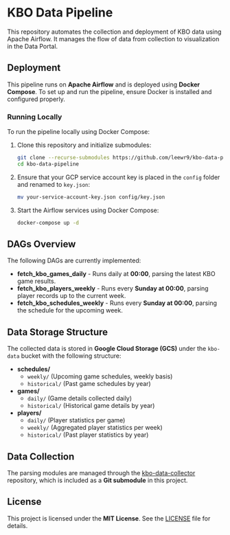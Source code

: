 # KBO Data Pipeline

This repository automates the collection and deployment of KBO data using Apache Airflow. It manages the flow of data from collection to visualization in the Data Portal.

## Deployment

This pipeline runs on **Apache Airflow** and is deployed using **Docker Compose**. To set up and run the pipeline, ensure Docker is installed and configured properly.

### Running Locally

To run the pipeline locally using Docker Compose:

1. Clone this repository and initialize submodules:
   ```bash
   git clone --recurse-submodules https://github.com/leewr9/kbo-data-pipeline.git
   cd kbo-data-pipeline
   ```
2. Ensure that your GCP service account key is placed in the `config` folder and renamed to `key.json`:
   ```bash
   mv your-service-account-key.json config/key.json
   ```
3. Start the Airflow services using Docker Compose:
   ```bash
   docker-compose up -d
   ```

## DAGs Overview

The following DAGs are currently implemented:

- **fetch_kbo_games_daily** - Runs daily at **00:00**, parsing the latest KBO game results.
- **fetch_kbo_players_weekly** - Runs every **Sunday at 00:00**, parsing player records up to the current week.
- **fetch_kbo_schedules_weekly** - Runs every **Sunday at 00:00**, parsing the schedule for the upcoming week.

## Data Storage Structure
The collected data is stored in **Google Cloud Storage (GCS)** under the `kbo-data` bucket with the following structure:

- **schedules/**
  - `weekly/` (Upcoming game schedules, weekly basis)
  - `historical/` (Past game schedules by year)
- **games/**
  - `daily/` (Game details collected daily)
  - `historical/` (Historical game details by year)
- **players/**
  - `daily/` (Player statistics per game)
  - `weekly/` (Aggregated player statistics per week)
  - `historical/` (Past player statistics by year)

## Data Collection

The parsing modules are managed through the [kbo-data-collector](https://github.com/leewr9/kbo-data-collector) repository, which is included as a **Git submodule** in this project.

## License

This project is licensed under the **MIT License**. See the [LICENSE](LICENSE) file for details.

